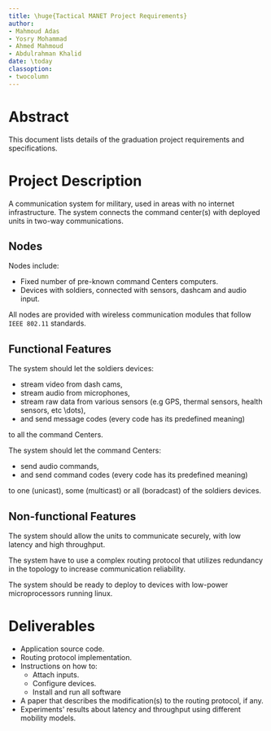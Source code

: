 ```yaml
---
title: \huge{Tactical MANET Project Requirements}
author:
- Mahmoud Adas
- Yosry Mohammad
- Ahmed Mahmoud 
- Abdulrahman Khalid
date: \today
classoption:
- twocolumn
---
```


# Abstract
This document lists details of the graduation project requirements and specifications.

# Project Description
A communication system for military, used in areas with no internet infrastructure. 
The system connects the command center(s) with deployed units in two-way communications.

## Nodes
Nodes include:
- Fixed number of pre-known command Centers computers.
- Devices with soldiers, connected with sensors, dashcam and audio input.

All nodes are provided with wireless communication modules that follow `IEEE 802.11` standards.

## Functional Features
The system should let the soldiers devices:

- stream video from dash cams,
- stream audio from microphones,
- stream raw data from various sensors (e.g GPS, thermal sensors, health sensors, etc \dots),
- and send message codes (every code has its predefined meaning)

to all the command Centers.

The system should let the command Centers:

- send audio commands,
- and send command codes (every code has its predefined meaning)

to one (unicast), some (multicast) or all (boradcast) of the soldiers devices.

## Non-functional Features
The system should allow the units to communicate securely, with low latency and high throughput.

The system have to use a complex routing protocol that utilizes redundancy in the topology to increase communication reliability.

The system should be ready to deploy to devices with low-power microprocessors running linux. 

# Deliverables
- Application source code.
- Routing protocol implementation.
- Instructions on how to:
    + Attach inputs.
    + Configure devices.
    + Install and run all software
- A paper that describes the modification(s) to the routing protocol, if any.
- Experiments' results about latency and throughput using different mobility models.
